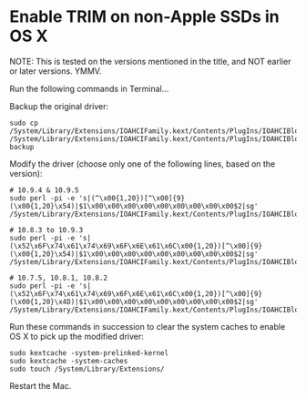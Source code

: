 # Enable TRIM on non-Apple SSDs in OS X

NOTE: This is tested on the versions mentioned in the title, and NOT earlier or later versions. YMMV.

Run the following commands in Terminal…

Backup the original driver:

```
sudo cp /System/Library/Extensions/IOAHCIFamily.kext/Contents/PlugIns/IOAHCIBlockStorage.kext/Contents/MacOS/IOAHCIBlockStorage /System/Library/Extensions/IOAHCIFamily.kext/Contents/PlugIns/IOAHCIBlockStorage.kext/Contents/MacOS/IOAHCIBlockStorage-backup
```

Modify the driver (choose only one of the following lines, based on the version):

```
# 10.9.4 & 10.9.5
sudo perl -pi -e 's|(^\x00{1,20})[^\x00]{9}(\x00{1,20}\x54)|$1\x00\x00\x00\x00\x00\x00\x00\x00\x00$2|sg' /System/Library/Extensions/IOAHCIFamily.kext/Contents/PlugIns/IOAHCIBlockStorage.kext/Contents/MacOS/IOAHCIBlockStorage

# 10.8.3 to 10.9.3
sudo perl -pi -e 's|(\x52\x6F\x74\x61\x74\x69\x6F\x6E\x61\x6C\x00{1,20})[^\x00]{9}(\x00{1,20}\x54)|$1\x00\x00\x00\x00\x00\x00\x00\x00\x00$2|sg' /System/Library/Extensions/IOAHCIFamily.kext/Contents/PlugIns/IOAHCIBlockStorage.kext/Contents/MacOS/IOAHCIBlockStorage

# 10.7.5, 10.8.1, 10.8.2
sudo perl -pi -e 's|(\x52\x6F\x74\x61\x74\x69\x6F\x6E\x61\x6C\x00{1,20})[^\x00]{9}(\x00{1,20}\x4D)|$1\x00\x00\x00\x00\x00\x00\x00\x00\x00$2|sg' /System/Library/Extensions/IOAHCIFamily.kext/Contents/PlugIns/IOAHCIBlockStorage.kext/Contents/MacOS/IOAHCIBlockStorage
```

Run these commands in succession to clear the system caches to enable OS X to pick up the modified driver:

```
sudo kextcache -system-prelinked-kernel
sudo kextcache -system-caches
sudo touch /System/Library/Extensions/
```

Restart the Mac.